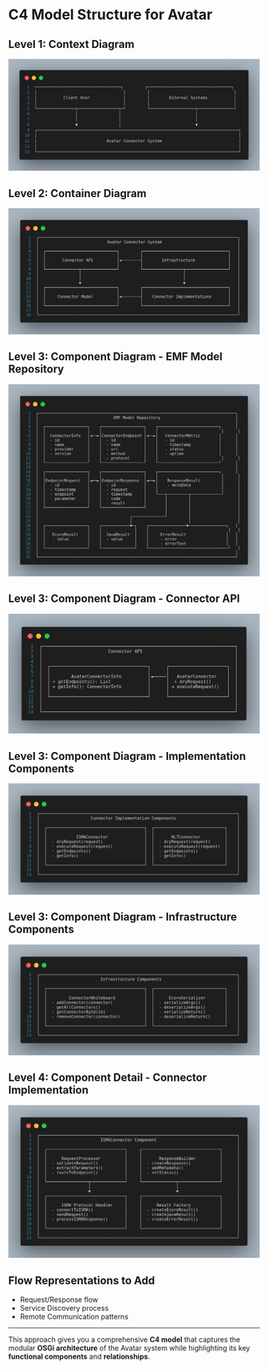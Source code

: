
# C4 Model Structure for Avatar


## Level 1: Context Diagram

![C4 Model Structure for Avatar](images/image.png)

## Level 2: Container Diagram


![C4 Model Structure for Avatar](images/imagecopy.png)

## Level 3: Component Diagram - EMF Model Repository

![C4 Model Structure for Avatar](images/imagecopy1.png)

## Level 3: Component Diagram - Connector API

![C4 Model Structure for Avatar](images/imagecopy2.png)

## Level 3: Component Diagram - Implementation Components

![C4 Model Structure for Avatar](images/imagecopy3.png)

## Level 3: Component Diagram - Infrastructure Components


![C4 Model Structure for Avatar](images/imagecopy4.png)

## Level 4: Component Detail - Connector Implementation

![C4 Model Structure for Avatar](images/imagecopy5.png)

## Flow Representations to Add

- Request/Response flow  
- Service Discovery process  
- Remote Communication patterns  

---

This approach gives you a comprehensive **C4 model** that captures the modular **OSGi architecture** of the Avatar system while highlighting its key **functional components** and **relationships**.